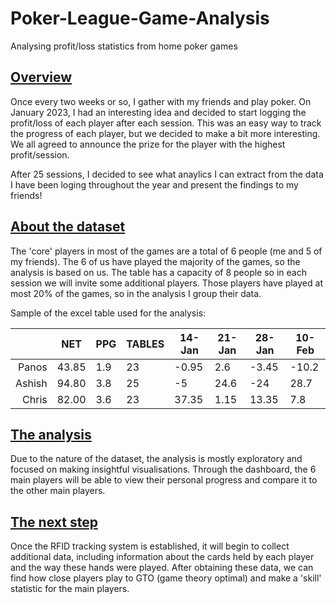 # Poker-League-Game-Analysis
Analysing profit/loss statistics from home poker games

## <u>Overview</u>
Once every two weeks or so, I gather with my friends and play poker. On January 2023, I had an interesting idea and decided to start logging the profit/loss of each player after each session. This was an easy way to track the progress of each player, but we decided to make a bit more interesting. We all agreed to announce the prize for the player with the highest profit/session.

After 25 sessions, I decided to see what anaylics I can extract from the data I have been loging throughout the year and present the findings to my friends! 

## <u>About the dataset</u>
The 'core' players in most of the games are a total of 6 people (me and 5 of my friends). The 6 of us have played the majority of the games, so the analysis is based on us. The table has a capacity of 8 people so in each session we will invite some additional players. Those players have played at most 20% of the games, so in the analysis I group their data.

Sample of the excel table used for the analysis:

|      |    NET    |    PPG    |  TABLES   |  14-Jan   |  21-Jan   |   28-Jan  |   10-Feb  | 
|-----:|-----------|-----------|-----------|-----------|-----------|-----------|-----------|
|Panos|   43.85   |    1.9    |     23    |-0.95 |2.6 |-3.45 |-10.2 |
|Ashish|   94.80   |    3.8    |     25    |-5 |24.6 |-24 |28.7 |
|Chris|   82.00   |    3.6    |     23    |37.35 |1.15 |13.35 |7.8 |

## <u>The analysis</u>
Due to the nature of the dataset, the analysis is mostly exploratory and focused on making insightful visualisations. Through the dashboard, the 6 main players will be able to view their personal progress and compare it to the other main players. 

## <u>The next step</u>
Once the RFID tracking system is established, it will begin to collect additional data, including information about the cards held by each player and the way these hands were played. After obtaining these data, we can find how close players play to GTO (game theory optimal) and make a 'skill' statistic for the main players. 
